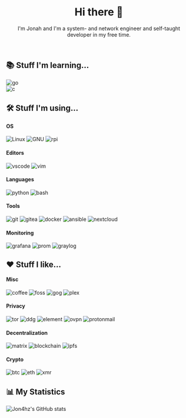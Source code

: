 <h1 align=center>Hi there 👋</h1>
<p align=center>I'm Jonah and I'm a system- and network engineer and self-taught developer in my free time.</p><br>

<h2>📚 Stuff I'm learning...</h2>

![go](https://img.shields.io/badge/-go-00ADD8?style=for-the-badge&logo=go&logoWidth=20&logoColor=white)  
![c](https://img.shields.io/badge/-clang-064F8C?style=for-the-badge&logo=c&logoWidth=20&logoColor=white)

<h2>🛠 Stuff I'm using...</h2>

#### OS
![Linux](https://img.shields.io/badge/-Linux-F9AB00?style=for-the-badge&logo=linux&logoColor=white&logoWidth=20)
![GNU](https://img.shields.io/badge/-GNU-gray?style=for-the-badge&logo=gnu&logoWidth=20&logoColor=white)
![rpi](https://img.shields.io/badge/-rpi-EE0000?style=for-the-badge&logo=raspberry-pi&logoWidth=20)


#### Editors  
![vscode](https://img.shields.io/badge/-vscode-blue?style=for-the-badge&logo=visual-studio-code&logoWidth=20 )
![vim](https://img.shields.io/badge/-vim-green?style=for-the-badge&logo=vim&logoWidth=20) 


#### Languages
![python](https://img.shields.io/badge/-python-3776AB?style=for-the-badge&logo=python&logoWidth=20&logoColor=white)
![bash](https://img.shields.io/badge/-bash-262932?style=for-the-badge&logo=gnu-bash&logoWidth=20&logoColor=white)


#### Tools
![git](https://img.shields.io/badge/-GIT-EE0000?style=for-the-badge&logo=git&logoWidth=20&logoColor=white)
![gitea](https://img.shields.io/badge/-gitea-199900?style=for-the-badge&logo=gitea&logoWidth=20&logoColor=white)
![docker](https://img.shields.io/badge/-docker-2496ED?style=for-the-badge&logo=docker&logoWidth=20&logoColor=white)
![ansible](https://img.shields.io/badge/-ansible-black?style=for-the-badge&logo=ansible&logoWidth=20&logoColor=white)
![nextcloud](https://img.shields.io/badge/-nextcloud-0082C9?style=for-the-badge&logo=nextcloud&logoWidth=20&logoColor=white)

#### Monitoring
![grafana](https://img.shields.io/badge/-grafana-F46800?style=for-the-badge&logo=grafana&logoWidth=20&logoColor=white)
![prom](https://img.shields.io/badge/-Prometheus-F46800?style=for-the-badge&logo=prometheus&logoWidth=20&logoColor=white)
![graylog](https://img.shields.io/badge/-Graylog-EE0000?style=for-the-badge&logo=graylog&logoWidth=20&logoColor=white)


<h2>❤️ Stuff I like...</h2>

#### Misc
![coffee](https://img.shields.io/badge/-coffee-brown?style=for-the-badge&logo=ko-fi&logoWidth=20&logoColor=white)
![foss](https://img.shields.io/badge/-open_source-53B50A?style=for-the-badge&logo=open-source-initiative&logoWidth=20&logoColor=white)
![gog](https://img.shields.io/badge/-GOG-purple?style=for-the-badge&logo=gog.com&logoWidth=20)
![plex](https://img.shields.io/badge/-plex-gray?style=for-the-badge&logo=plex&logoWidth=20)

#### Privacy
![tor](https://img.shields.io/badge/-TOR-purple?style=for-the-badge&logo=tor-browser&logoWidth=20)
![ddg](https://img.shields.io/badge/-duckduckgo-F46800?style=for-the-badge&logo=duckduckgo&logoWidth=20&logoColor=white)
![element](https://img.shields.io/badge/-Element-00C58E?style=for-the-badge&logo=element&logoWidth=20&logoColor=white)
![ovpn](https://img.shields.io/badge/-openvpn-F46800?style=for-the-badge&logo=openvpn&logoWidth=20&logoColor=white)
![protonmail](https://img.shields.io/badge/-protonmail-8B89CC?style=for-the-badge&logo=protonmail&logoWidth=20&logoColor=white)

#### Decentralization
![matrix](https://img.shields.io/badge/-matrix-000000?style=for-the-badge&logo=matrix&logoWidth=20&logoColor=white)
![blockchain](https://img.shields.io/badge/-blockchain-121D33?style=for-the-badge&logo=blockchain.com&logoWidth=20&logoColor=white)
![ipfs](https://img.shields.io/badge/-IPFS-65C2CB?style=for-the-badge&logo=ipfs&logoWidth=20&logoColor=white)

#### Crypto
![btc](https://img.shields.io/badge/-bitcoin-gray?style=for-the-badge&logo=bitcoin&logoWidth=20)
![eth](https://img.shields.io/badge/-ethereum-3C3C3D?style=for-the-badge&logo=ethereum&logoWidth=20&logoColor=white)
![xmr](https://img.shields.io/badge/-monero-gray?style=for-the-badge&logo=monero&logoWidth=20)

<h2>📊 My Statistics </h2>
 
![Jon4hz's GitHub stats](https://github-readme-stats.vercel.app/api?username=jon4hz&count_private=true&show_icons=true&theme=dark)

<!--
**jon4hz/jon4hz** is a ✨ _special_ ✨ repository because its `README.md` (this file) appears on your GitHub profile.

Here are some ideas to get you started:

- 🔭 I’m currently working on ...
- 🌱 I’m currently learning ...
- 👯 I’m looking to collaborate on ...
- 🤔 I’m looking for help with ...
- 💬 Ask me about ...
- 📫 How to reach me: ...
- 😄 Pronouns: ...
- ⚡ Fun fact: ...
-->
